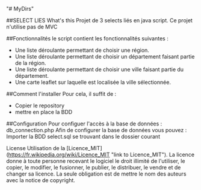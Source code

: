 "# MyDirs" 

##SELECT LIES
What's this
Projet de 3 selects liés en java script. Ce projet n'utilise pas de MVC

##Fonctionnalités
le script contient les fonctionnalités suivantes :

* Une liste déroulante permettant de choisir une région.
* Une liste déroulante permettant de choisir un département faisant partie de la région.
* Une liste déroulante permettant de choisir une ville faisant partie du département.
* Une carte leaflet sur laquelle est localisée la ville sélectionnée.

##Comment l'installer
Pour cela, il suffit de :

* Copier le repository
* mettre en place la BDD

##Configuration
Pour configuer l'accès à la base de données : db_connection.php
Afin de configurer la base de données vous pouvez :
Importer la BDD select.sql se trouvant dans le dossier courant

License
Utilisation de la [Licence_MIT] (https://fr.wikipedia.org/wiki/Licence_MIT "link to Licence_MIT"). La licence donne à toute personne recevant le logiciel le droit illimité de l'utiliser, le copier, le modifier, le fusionner, le publier, le distribuer, le vendre et de changer sa licence. La seule obligation est de mettre le nom des auteurs avec la notice de copyright.